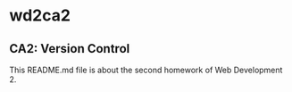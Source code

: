 # wd2ca2
## CA2: Version Control

This README.md file is about the second homework of Web Development 2.
